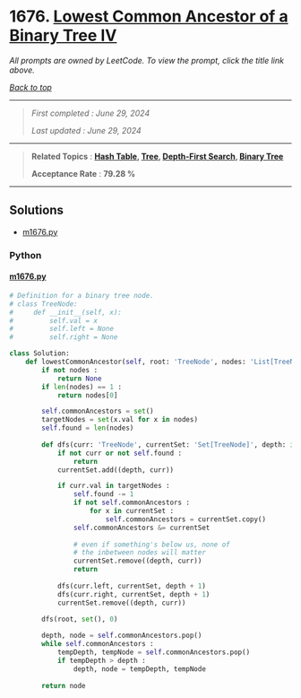 # 1676. [Lowest Common Ancestor of a Binary Tree IV](<https://leetcode.com/problems/lowest-common-ancestor-of-a-binary-tree-iv>)

*All prompts are owned by LeetCode. To view the prompt, click the title link above.*

*[Back to top](<../README.md>)*

------

> *First completed : June 29, 2024*
>
> *Last updated : June 29, 2024*

------

> **Related Topics** : **[Hash Table](<by_topic/Hash Table.md>), [Tree](<by_topic/Tree.md>), [Depth-First Search](<by_topic/Depth-First Search.md>), [Binary Tree](<by_topic/Binary Tree.md>)**
>
> **Acceptance Rate** : **79.28 %**

------

## Solutions

- [m1676.py](<../my-submissions/m1676.py>)
### Python
#### [m1676.py](<../my-submissions/m1676.py>)
```Python
# Definition for a binary tree node.
# class TreeNode:
#     def __init__(self, x):
#         self.val = x
#         self.left = None
#         self.right = None

class Solution:
    def lowestCommonAncestor(self, root: 'TreeNode', nodes: 'List[TreeNode]') -> 'TreeNode':
        if not nodes :
            return None
        if len(nodes) == 1 :
            return nodes[0]

        self.commonAncestors = set()
        targetNodes = set(x.val for x in nodes)
        self.found = len(nodes)
        
        def dfs(curr: 'TreeNode', currentSet: 'Set[TreeNode]', depth: int) -> None :
            if not curr or not self.found :
                return
            currentSet.add((depth, curr))

            if curr.val in targetNodes :
                self.found -= 1
                if not self.commonAncestors :
                    for x in currentSet :
                        self.commonAncestors = currentSet.copy()
                self.commonAncestors &= currentSet
                
                # even if something's below us, none of 
                # the inbetween nodes will matter
                currentSet.remove((depth, curr))
                return
            
            dfs(curr.left, currentSet, depth + 1)
            dfs(curr.right, currentSet, depth + 1)
            currentSet.remove((depth, curr))
        
        dfs(root, set(), 0)

        depth, node = self.commonAncestors.pop()
        while self.commonAncestors :
            tempDepth, tempNode = self.commonAncestors.pop()
            if tempDepth > depth :
                depth, node = tempDepth, tempNode
        
        return node
```

